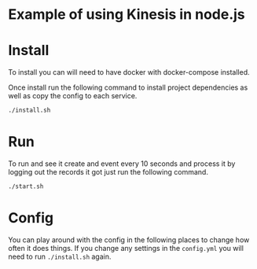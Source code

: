 # Example of using Kinesis in node.js

# Install

To install you can will need to have docker with docker-compose installed.

Once install run the following command to install project dependencies as well as copy the config to each service.

```bash
./install.sh
```

# Run

To run and see it create and event every 10 seconds and process it by logging out the records it got just run the following command.

```bash
./start.sh
```

# Config

You can play around with the config in the following places to change how often it does things. If you change any settings in the `config.yml` you will need to run `./install.sh` again.
